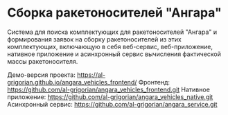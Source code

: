 # Сборка ракетоносителей "Ангара"

Система для поиска комплектующих для ракетоносителей "Ангара" и формирования заявок на сборку ракетоносителей из этих комплектующих, включающую в себя веб-сервис, веб-приложение, нативное приложение и асинхронный сервис вычисления фактической массы ракетоносителя.

Демо-версия проекта: https://al-grigorian.github.io/angara_vehicles_frontend/
Фронтенд: https://github.com/al-grigorian/angara_vehicles_frontend.git
Нативное приложение: https://github.com/al-grigorian/angara_vehicles_native.git
Асинхронный сервис: https://github.com/al-grigorian/angara_service.git
